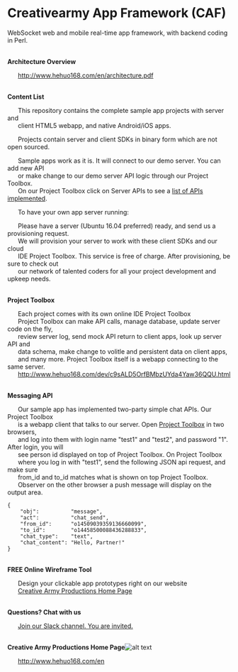# Creativearmy App Framework (CAF)


WebSocket web and mobile real-time app framework, with backend coding in Perl.


<br><b>Architecture Overview</b>

&nbsp;&nbsp;&nbsp;&nbsp;&nbsp;&nbsp;<http://www.hehuo168.com/en/architecture.pdf>

<br><b>Content List</b>

&nbsp;&nbsp;&nbsp;&nbsp;&nbsp;&nbsp;This repository contains the complete sample app projects with server and<br>
&nbsp;&nbsp;&nbsp;&nbsp;&nbsp;&nbsp;client HTML5 webapp, and native Android/iOS apps.<br>

&nbsp;&nbsp;&nbsp;&nbsp;&nbsp;&nbsp;Projects contain server and client SDKs in binary form which are not open sourced.

&nbsp;&nbsp;&nbsp;&nbsp;&nbsp;&nbsp;Sample apps work as it is. It will connect to our demo server. You can add new API<br>
&nbsp;&nbsp;&nbsp;&nbsp;&nbsp;&nbsp;or make change to our demo server API logic through our Project Toolbox.<br>
&nbsp;&nbsp;&nbsp;&nbsp;&nbsp;&nbsp;On our Project Toolbox click on Server APIs to see a [list of APIs implemented](http://112.124.70.60/manual_demo.html).

&nbsp;&nbsp;&nbsp;&nbsp;&nbsp;&nbsp;To have your own app server running:

&nbsp;&nbsp;&nbsp;&nbsp;&nbsp;&nbsp;Please have a server (Ubuntu 16.04 preferred) ready, and send us a provisioning request.<br>
&nbsp;&nbsp;&nbsp;&nbsp;&nbsp;&nbsp;We will provision your server to work with these client SDKs and our cloud<br>
&nbsp;&nbsp;&nbsp;&nbsp;&nbsp;&nbsp;IDE Project Toolbox. This service is free of charge. After provisioning, be sure to check out<br>
&nbsp;&nbsp;&nbsp;&nbsp;&nbsp;&nbsp;our network of talented coders for all your project development and upkeep needs.<br>

<br><b>Project Toolbox</b>

&nbsp;&nbsp;&nbsp;&nbsp;&nbsp;&nbsp;Each project comes with its own online IDE Project Toolbox<br>
&nbsp;&nbsp;&nbsp;&nbsp;&nbsp;&nbsp;Project Toolbox can make API calls, manage database, update server code on the fly,<br>
&nbsp;&nbsp;&nbsp;&nbsp;&nbsp;&nbsp;review server log, send mock API return to client apps, look up server API and<br>
&nbsp;&nbsp;&nbsp;&nbsp;&nbsp;&nbsp;data schema, make change to volitle and persistent data on client apps,<br>
&nbsp;&nbsp;&nbsp;&nbsp;&nbsp;&nbsp;and many more. Project Toolbox itself is a webapp connecting to the same server.<br>
&nbsp;&nbsp;&nbsp;&nbsp;&nbsp;&nbsp;<http://www.hehuo168.com/dev/c9sALD5OrfBMbzUYda4Yaw36QQU.html>

<br><b>Messaging API</b>

&nbsp;&nbsp;&nbsp;&nbsp;&nbsp;&nbsp;Our sample app has implemented two-party simple chat APIs. Our Project Toolbox<br>
&nbsp;&nbsp;&nbsp;&nbsp;&nbsp;&nbsp;is a webapp client that talks to our server. Open [Project Toolbox](http://www.hehuo168.com/dev/c9sALD5OrfBMbzUYda4Yaw36QQU.html) in two browsers,<br>
&nbsp;&nbsp;&nbsp;&nbsp;&nbsp;&nbsp;and log into them with login name "test1" and "test2", and password "1". After login, you will<br>
&nbsp;&nbsp;&nbsp;&nbsp;&nbsp;&nbsp;see person id displayed on top of Project Toolbox. On Project Toolbox<br>
&nbsp;&nbsp;&nbsp;&nbsp;&nbsp;&nbsp;where you log in with "test1", send the following JSON api request, and make sure<br>
&nbsp;&nbsp;&nbsp;&nbsp;&nbsp;&nbsp;from_id and to_id matches what is shown on top Project Toolbox.<br>
&nbsp;&nbsp;&nbsp;&nbsp;&nbsp;&nbsp;Observer on the other browser a push message will display on the output area.<br>
```
{
    "obj":          "message",
    "act":          "chat_send",
    "from_id":      "o14509039359136660099",
    "to_id":        "o14458500088436288833",
    "chat_type":    "text",
    "chat_content": "Hello, Partner!"
}
```

<br><b>FREE Online Wireframe Tool</b>

&nbsp;&nbsp;&nbsp;&nbsp;&nbsp;&nbsp;Design your clickable app prototypes right on our website<br>
&nbsp;&nbsp;&nbsp;&nbsp;&nbsp;&nbsp;[Creative Army Productions Home Page](http://www.hehuo168.com/en)

<br><b>Questions? Chat with us</b>

&nbsp;&nbsp;&nbsp;&nbsp;&nbsp;&nbsp;[Join our Slack channel. You are invited.](https://join.slack.com/t/creativearmy/shared_invite/enQtMjU1Mjc3MjMzMjk5LWIxN2MyMjI4N2NjNmQyMmM3MzU1MzVhYzFiZTBlYTZjMzkwOTQwNTU1NzJlOTE3NWI5MmI4YTQxZThlNjEzM2U)

<br><b>Creative Army Productions Home Page</b>![alt text](http://www.hehuo168.com/hehuo20.png "Creative Army Productions")

&nbsp;&nbsp;&nbsp;&nbsp;&nbsp;&nbsp;<http://www.hehuo168.com/en>



